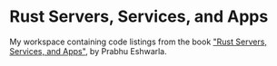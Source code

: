 # Rust Servers, Services, and Apps

My workspace containing code listings from the book ["Rust Servers, Services,
and Apps"](https://www.manning.com/books/rust-servers-services-and-apps), by
Prabhu Eshwarla.
